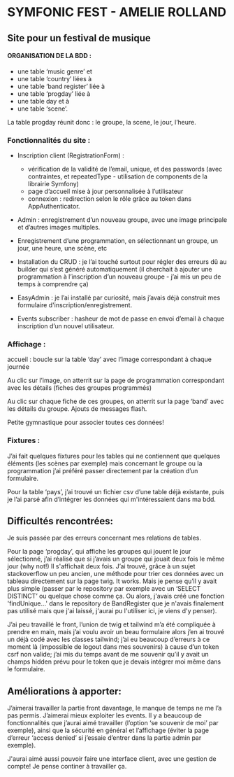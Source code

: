 # SYMFONIC FEST - AMELIE ROLLAND

## Site pour un festival de musique

#### ORGANISATION DE LA BDD :

* une table ‘music genre’ et
* une table ‘country’ liées à
* une table ‘band register’ liée à
* une table ‘progday’ liée à
* une table day et à
* une table ‘scene’.

La table progday réunit donc : le groupe, la scene, le jour, l’heure.

### **Fonctionnalités du site** :

* Inscription client (RegistrationForm) : 
    - vérification de la validité de l’email, unique, et des passwords (avec contraintes, et repeatedType - utilisation de components de la librairie Symfony)
    - page d’accueil mise à jour personnalisée à l’utilisateur
    - connexion : redirection selon le rôle grâce au token dans AppAuthenticator.

* Admin : enregistrement d’un nouveau groupe, avec une image principale et d’autres images multiples.
* Enregistrement d’une programmation, en sélectionnant un groupe, un jour, une heure, une scène, etc
* Installation du CRUD : je l’ai touché surtout pour régler des erreurs dû au builder qui s’est généré automatiquement (il cherchait à ajouter une programmation à l’inscription d’un nouveau groupe - j’ai mis un peu de temps à comprendre ça)
* EasyAdmin : je l’ai installé par curiosité, mais j’avais déjà construit mes formulaire d'inscription/enregistrement.
* Events subscriber : hasheur de mot de passe en envoi d’email à chaque inscription d’un nouvel utilisateur.

### **Affichage** : 
accueil : boucle sur la table ‘day’ avec l’image correspondant à chaque journée

Au clic sur l’image, on atterrit sur la page de programmation correspondant avec les détails (fiches des  groupes programmés)

Au clic sur chaque fiche de ces groupes, on atterrit sur la page ‘band’ avec les détails du groupe.
Ajouts de messages flash.

Petite gymnastique pour associer toutes ces données!

### **Fixtures** : 
J’ai fait quelques fixtures pour les tables qui ne contiennent que quelques éléments (les scènes par exemple) mais concernant le groupe ou la programmation j’ai préféré passer directement par la création d’un formulaire.

Pour la table ‘pays’, j’ai trouvé un fichier csv d’une table déjà existante, puis je l’ai parsé afin d’intégrer les données qui m'intéressaient dans ma bdd.

## Difficultés rencontrées: 

Je suis passée par des erreurs concernant mes relations de tables.

Pour la page ‘progday’, qui affiche les groupes qui jouent le jour sélectionné,  j’ai réalisé que si j’avais un groupe qui jouait deux fois le même jour (why not!) Il s'affichait deux fois. J’ai trouvé, grâce à un sujet stackoverflow un peu ancien, une méthode pour trier ces données avec un tableau directement sur la page twig. It works. Mais je pense qu’il y avait plus simple (passer par le repository par exemple avec un ‘SELECT DISTINCT’ ou quelque chose comme ça. Ou alors, j'avais créé une fonction 'findUnique...' dans le repository de BandRegister que je n'avais finalement pas utilisé mais que j'ai laissé, j'aurai pu l'utiliser ici, je viens d'y penser).

J’ai peu travaillé le front, l’union de twig et tailwind m’a été compliquée à prendre en main, mais j’ai voulu avoir un beau formulaire alors j’en ai trouvé un déjà codé avec les classes tailwind; j’ai eu beaucoup d’erreurs à ce moment là (impossible de logout dans mes souvenirs) à cause d’un token csrf non valide; j’ai mis du temps avant de me souvenir qu’il y avait un champs hidden prévu pour le token que je devais intégrer moi même dans le formulaire.

## Améliorations à apporter: 
J’aimerai travailler la partie front davantage, le manque de temps ne me l’a pas permis. J’aimerai mieux exploiter les events. Il y a beaucoup de fonctionnalités que j’aurai aimé travailler (l’option ‘se souvenir de moi’ par exemple), ainsi que la sécurité en général et l’affichage (éviter la page d’erreur ‘access denied’ si j’essaie d’entrer dans la partie admin par exemple).

J'aurai aimé aussi pouvoir faire une interface client, avec une gestion de compte! Je pense continer à travailler ça.





